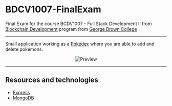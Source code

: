 # BDCV1007-FinalExam

Final Exam for the course BCDV1007 - Full Stack Development II from [Blockchain Development](https://www.georgebrown.ca/programs/blockchain-development-program-t175/) program from [George Brown College](https://www.georgebrown.ca)

---
Small application working as a [Pokédex](https://www.pokemon.com/) where you are able to add and delete pokémons.

<div align="center">

![Preview](../assets/exam_preview.gif?raw=true)

</div>

---

## Resources and technologies
- [Express](http://expressjs.com/)
- [MongoDB](https://www.mongodb.com/)